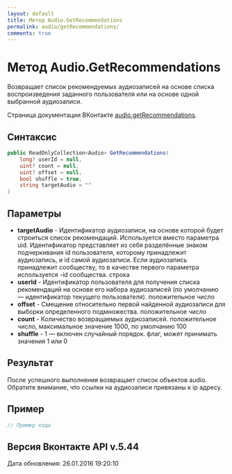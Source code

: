 ```yaml
---
layout: default
title: Метод Audio.GetRecommendations
permalink: audio/getRecommendations/
comments: true
---
```

# Метод Audio.GetRecommendations
Возвращает список рекомендуемых аудиозаписей на основе списка воспроизведения заданного пользователя или на основе одной выбранной аудиозаписи.

Страница документации ВКонтакте [audio.getRecommendations](https://vk.com/dev/audio.getRecommendations).
## Синтаксис
``` csharp
public ReadOnlyCollection<Audio> GetRecommendations(
	long? userId = null,
	uint? count = null,
	uint? offset = null,
	bool shuffle = true,
	string targetAudio = ""
)
```

## Параметры
+ **targetAudio** - Идентификатор аудиозаписи, на основе которой будет строиться список рекомендаций. Используется вместо параметра uid. Идентификатор представляет из себя разделённые знаком подчеркивания id пользователя, которому принадлежит аудиозапись, и id самой аудиозаписи. Если аудиозапись принадлежит сообществу, то в качестве первого параметра используется -id сообщества. строка
+ **userId** - Идентификатор пользователя для получения списка рекомендаций на основе его набора аудиозаписей (по умолчанию — идентификатор текущего пользователя). положительное число
+ **offset** - Смещение относительно первой найденной аудиозаписи для выборки определенного подмножества. положительное число
+ **count** - Количество возвращаемых аудиозаписей. положительное число, максимальное значение 1000, по умолчанию 100
+ **shuffle** - 1 — включен случайный порядок. флаг, может принимать значения 1 или 0

## Результат
После успешного выполнения возвращает список объектов audio. Обратите внимание, что ссылки на аудиозаписи привязаны к ip адресу.

## Пример
``` csharp
// Пример кода
```

## Версия Вконтакте API v.5.44
Дата обновления: 26.01.2016 19:20:10

